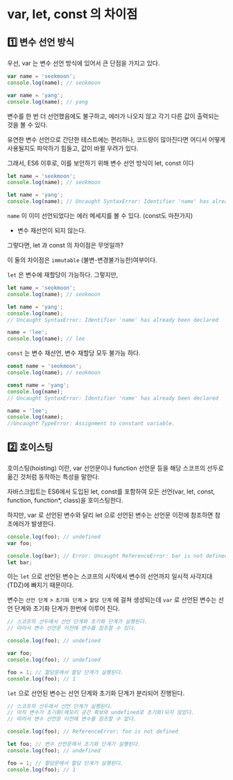 # var, let, const 의 차이점

## 1️⃣ 변수 선언 방식

우선, var 는 변수 선언 방식에 있어서 큰 단점을 가지고 있다.

```js
var name = 'seokmoon';
console.log(name); // seokmoon

var name = 'yang';
console.log(name); // yang
```

변수를 한 번 더 선언했음에도 불구하고, 에러가 나오지 않고 각기 다른 값이 출력되는 것을 볼 수 있다.

유연한 변수 선언으로 간단한 테스트에는 편리하나, 코드량이 많아진다면 어디서 어떻게 사용될지도 파악하기 힘들고, 값이 바뀔 우려가 있다.

그래서, ES6 이후로, 이를 보안하기 위해 변수 선언 방식이 let, const 이다

```js
let name = 'seokmoon';
console.log(name); // seokmoon

let name = 'yang';
console.log(name); // Uncaught SyntaxError: Identifier 'name' has already been declared
```

`name` 이 이미 선언되었다는 에러 메세지를 볼 수 있다. (const도 마찬가지)

- 변수 재선언이 되지 않는다.

그렇다면, let 과 const 의 차이점은 무엇일까?

이 둘의 차이점은 `immutable` (불변-변경불가능한)여부이다.

`let` 은 변수에 재할당이 가능하다. 그렇지만,

```js
let name = 'seokmoon';
console.log(name); // seokmoon

let name = 'yang';
console.log(name);
// Uncaught SyntaxError: Identifier 'name' has already been declared

name = 'lee';
console.log(name); // lee
```

`const` 는 변수 재선언, 변수 재할당 모두 불가능 하다.

```js
const name = 'seokmoon';
console.log(name); // seokmoon

const name = 'yang';
console.log(name);
// Uncaught SyntaxError: Identifier 'name' has already been declared

name = 'lee';
console.log(name);
//Uncaught TypeError: Assignment to constant variable.
```

## 2️⃣ 호이스팅

호이스팅(hoisting) 이란, var 선언문이나 function 선언문 등을 해당 스코프의 선두로 옮긴 것처럼 동작하는 특성을 말한다.

자바스크립트는 ES6에서 도입된 let, const를 포함하여 모든 선언(var, let, const, function, function\*, class)을 호이스팅한다.

하지만, var 로 선언된 변수와 달리 let 으로 선언된 변수는 선언문 이전에 참조하면 참조에러가 발생한다.

```js
console.log(foo); // undefined
var foo;

console.log(bar); // Error: Uncaught ReferenceError: bar is not defined
let bar;
```

이는 `let` 으로 선언된 변수는 스코프의 시작에서 변수의 선언까지 일시적 사각지대(TDZ)에 빠지기 때문이다.

변수는 `선언 단계` > `초기화 단계` > `할당 단계` 에 걸쳐 생성되는데
`var` 로 선언된 변수는 선언 단계와 초기화 단계가 한번에 이루어 진다.

```js
// 스코프의 선두에서 선언 단계와 초기화 단계가 실행된다.
// 따라서 변수 선언문 이전에 변수를 참조할 수 있다.

console.log(foo); // undefined

var foo;
console.log(foo); // undefined

foo = 1; // 할당문에서 할당 단계가 실행된다.
console.log(foo); // 1
```

`let` 으로 선언된 변수는 선언 단계와 초기화 단계가 분리되어 진행된다.

```js
// 스코프의 선두에서 선언 단계가 실행된다.
// 아직 변수가 초기화(메모리 공간 확보와 undefined로 초기화)되지 않았다.
// 따라서 변수 선언문 이전에 변수를 참조할 수 없다.

console.log(foo); // ReferenceError: foo is not defined

let foo; // 변수 선언문에서 초기화 단계가 실행된다.
console.log(foo); // undefined

foo = 1; // 할당문에서 할당 단계가 실행된다.
console.log(foo); // 1
```
